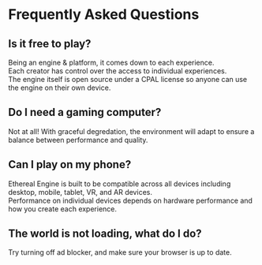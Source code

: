 # Frequently Asked Questions

## Is it free to play?
Being an engine & platform, it comes down to each experience.  
Each creator has control over the access to individual experiences.  
The engine itself is open source under a CPAL license so anyone can use the engine on their own device.

## Do I need a gaming computer?
Not at all! With graceful degredation, the environment will adapt to ensure a balance between performance and quality.

## Can I play on my phone?
Ethereal Engine is built to be compatible across all devices including desktop, mobile, tablet, VR, and AR devices.  
Performance on individual devices depends on hardware performance and how you create each experience.

## The world is not loading, what do I do?
Try turning off ad blocker, and make sure your browser is up to date.
